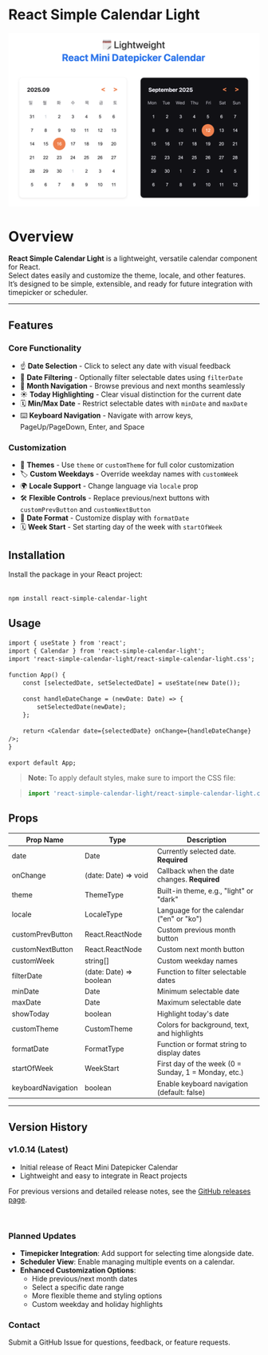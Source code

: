 # React Simple Calendar Light

![Calendar](src/assets/calendar.png)

# Overview

**React Simple Calendar Light** is a lightweight, versatile calendar component for React.  
Select dates easily and customize the theme, locale, and other features.  
It’s designed to be simple, extensible, and ready for future integration with timepicker or scheduler.

---

## Features

### Core Functionality

-   ☝️ **Date Selection** - Click to select any date with visual feedback
-   🔢 **Date Filtering** - Optionally filter selectable dates using `filterDate`
-   👀 **Month Navigation** - Browse previous and next months seamlessly
-   ☀️ **Today Highlighting** - Clear visual distinction for the current date
-   🗓️ **Min/Max Date** - Restrict selectable dates with `minDate` and `maxDate`
-   ⌨️ **Keyboard Navigation** - Navigate with arrow keys, PageUp/PageDown, Enter, and Space

### Customization

-   🎨 **Themes** - Use `theme` or `customTheme` for full color customization
-   🏷️ **Custom Weekdays** - Override weekday names with `customWeek`
-   🌍 **Locale Support** - Change language via `locale` prop
-   🛠️ **Flexible Controls** - Replace previous/next buttons with `customPrevButton` and `customNextButton`
-   📅 **Date Format** - Customize display with `formatDate`
-   🗓️ **Week Start** - Set starting day of the week with `startOfWeek`

## Installation

Install the package in your React project:

```bash

npm install react-simple-calendar-light

```

## Usage

```tsx
import { useState } from 'react';
import { Calendar } from 'react-simple-calendar-light';
import 'react-simple-calendar-light/react-simple-calendar-light.css';

function App() {
    const [selectedDate, setSelectedDate] = useState(new Date());

    const handleDateChange = (newDate: Date) => {
        setSelectedDate(newDate);
    };

    return <Calendar date={selectedDate} onChange={handleDateChange} />;
}

export default App;
```

> **Note:** To apply default styles, make sure to import the CSS file:

> ```ts
> import 'react-simple-calendar-light/react-simple-calendar-light.css';
> ```

## Props

| Prop Name          | Type                    | Description                                          |
| ------------------ | ----------------------- | ---------------------------------------------------- |
| date               | Date                    | Currently selected date. **Required**                |
| onChange           | (date: Date) => void    | Callback when the date changes. **Required**         |
| theme              | ThemeType               | Built-in theme, e.g., "light" or "dark"              |
| locale             | LocaleType              | Language for the calendar ("en" or "ko")             |
| customPrevButton   | React.ReactNode         | Custom previous month button                         |
| customNextButton   | React.ReactNode         | Custom next month button                             |
| customWeek         | string[]                | Custom weekday names                                 |
| filterDate         | (date: Date) => boolean | Function to filter selectable dates                  |
| minDate            | Date                    | Minimum selectable date                              |
| maxDate            | Date                    | Maximum selectable date                              |
| showToday          | boolean                 | Highlight today's date                               |
| customTheme        | CustomTheme             | Colors for background, text, and highlights          |
| formatDate         | FormatType              | Function or format string to display dates           |
| startOfWeek        | WeekStart               | First day of the week (0 = Sunday, 1 = Monday, etc.) |
| keyboardNavigation | boolean                 | Enable keyboard navigation (default: false)          |

---

## Version History

### v1.0.14 (Latest)

-   Initial release of React Mini Datepicker Calendar
-   Lightweight and easy to integrate in React projects

For previous versions and detailed release notes, see the [GitHub releases page](https://github.com/uudeok/react-simple-calendar/releases).

<br>

### Planned Updates

-   **Timepicker Integration**: Add support for selecting time alongside date.
-   **Scheduler View**: Enable managing multiple events on a calendar.
-   **Enhanced Customization Options**:
    -   Hide previous/next month dates
    -   Select a specific date range
    -   More flexible theme and styling options
    -   Custom weekday and holiday highlights

### Contact

Submit a GitHub Issue for questions, feedback, or feature requests.

